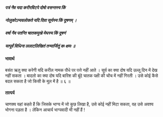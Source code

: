 ##### पत्रं नैव यदा करीरविटपे दोषो वसन्तस्य किं
##### नोलुकोऽप्यवलोकते यदि दिवा सूर्यस्य किं दूषणम् ।
##### वर्षा नैव पतन्ति चातकमुखे मेघस्य किं दूषणं
##### यत्पूर्वं विधिना ललाटलिखितं तन्मार्जितुं कः क्षमः ॥

#### भावार्थ

बसंत ऋतु क्या करेगी यदि करील नामक पौधे पर पत्ते नहीं आते । सूर्य का क्या दोष यदि उल्लू दिन में देख नहीं सकता । बादलो का क्या दोष यदि बारिश की बूंदे चातक पक्षी की चोंच में नहीं गिरती । उसे कोई कैसे बदल सकता है जो किसी के मूल में है ॥ ६ ॥

#### तात्पर्य

चाणक्य यहां कहते हैं कि जिसके भाग्य में जो कुछ लिखा है, उसे कोई नहीं मिटा सकता, वह उसे अवश्य भोगना पड़ता है । लेकिन आचार्य भाग्यवादी भी नहीं हैं !